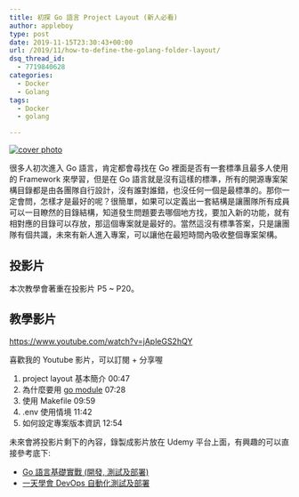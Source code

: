 ```yaml
---
title: 初探 Go 語言 Project Layout (新人必看)
author: appleboy
type: post
date: 2019-11-15T23:30:43+00:00
url: /2019/11/how-to-define-the-golang-folder-layout/
dsq_thread_id:
  - 7719840628
categories:
  - Docker
  - Golang
tags:
  - Docker
  - golang

---
```

[![cover photo][1]][1]

很多人初次進入 Go 語言，肯定都會尋找在 Go 裡面是否有一套標準且最多人使用的 Framework 來學習，但是在 Go 語言就是沒有這樣的標準，所有的開源專案架構目錄都是由各團隊自行設計，沒有誰對誰錯，也沒任何一個是最標準的。那你一定會問，怎樣才是最好的呢？很簡單，如果可以定義出一套結構是讓團隊所有成員可以一目瞭然的目錄結構，知道發生問題要去哪個地方找，要加入新的功能，就有相對應的目錄可以存放，那這個專案就是最好的。當然這沒有標準答案，只是讓團隊有個共識，未來有新人進入專案，可以讓他在最短時間內吸收整個專案架構。

<!--more-->

## 投影片

本次教學會著重在投影片 P5 ~ P20。

## 教學影片

https://www.youtube.com/watch?v=jApleGS2hQY

喜歡我的 Youtube 影片，可以訂閱 + 分享喔

  1. project layout 基本簡介 00:47
  2. 為什麼要用 [go module][2] 07:28
  3. 使用 Makefile 09:59
  4. .env 使用情境 11:42
  5. 如何設定專案版本資訊 12:54

未來會將投影片剩下的內容，錄製成影片放在 Udemy 平台上面，有興趣的可以直接參考底下:

  * [Go 語言基礎實戰 (開發, 測試及部署)][3]
  * [一天學會 DevOps 自動化測試及部署][4]

 [1]: https://lh3.googleusercontent.com/pKaq_CvDy37QrubxGcYfXpOoORzOO0t1zJ0eSDpiyNzl0IlrbXeY3zNRGmBVUkK6QdjcfE514j2MxeNdVQRfl8S9wfdEmbeK54414LFUVZLSob62AVimIlmbI7qiQhH_mPjqNDZoL18=w1920-h1080 "cover photo"
 [2]: https://blog.wu-boy.com/2018/10/go-1-11-support-go-module/comment-page-1/ "go module"
 [3]: https://www.udemy.com/course/golang-fight/?couponCode=20191201
 [4]: https://www.udemy.com/course/devops-oneday/?couponCode=20191201
